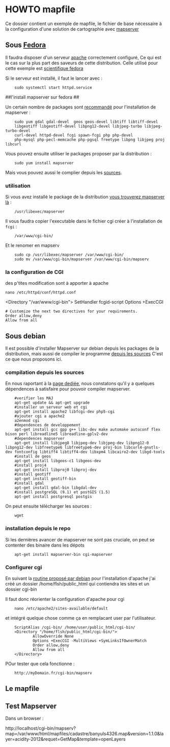 HOWTO mapfile
=============

Ce dossier contient un exemple de mapfile, le fichier de base nécessaire à la configuration
d'une solution de cartographie avec [mapserver](http://mapserver.org/fr/)

## Sous [Fedora](http://www.fedora-fr.org/) ##

Il faudra disposer d'un serveur [apache](http://httpd.apache.org/) correctement configuré,
Ce qui est le cas sur la plus part des saveurs de cette distribution. Celle utilisé pour
cette exemple est [scientifique fedora](https://spins.fedoraproject.org/fr/scientific-kde/)

Si le serveur est installé, il faut le lancer avec :

        sudo systemctl start httpd.service

<!-- Je ne suis pas sur qu'il y en ait besoin
##les mode
getenforce
setenforce Permissive -->

##l'install mapserver sur fedora ##

Un certain nombre de packages sont [recommandé](http://mapserver.org/fr/installation/unix.html)
pour l'installation de mapserver :

        sudo yum gdal gdal-devel  geos geos-devel libtiff libtiff-devel
        libgeotiff libgeotiff-devel libpng12-devel libjpeg-turbo libjpeg-turbo-devel
        curl-devel httpd-devel fcgi spawn-fcgi php php-devel
        php-mysql php-pecl-memcache php-pgsql freetype libpng libjpeg proj libcurl

Vous pouvez ensuite utiliser le packages proposer par la distribution  :

        sudo yum install mapserver

Mais vous pouvez aussi le complier depuis les [sources](http://mapserver.org/fr/download.html).

### utilisation ###

Si vous avez installé le package de la distribution [vous trouverez mapserver là](http://lists.osgeo.org/pipermail/mapserver-users/2014-July/076712.html) :

        /usr/libexec/mapserver

Il vous faudra copier l'executable dans le fichier cgi créer à l'installation de `fcgi` :

        /var/www/cgi-bin/

Et le renomer en mapserv

        sudo cp /usr/libexec/mapserver /var/www/cgi-bin/
        sudo mv /var/www/cgi-bin/mapserver /var/www/cgi-bin/mapserv

###  la configuration de CGI ###
des p'tites modification sont à apporter à apache

`nano /etc/httpd/conf/httpd.conf`

  <Directory "/var/www/cgi-bin">
    SetHandler fcgid-script
    Options +ExecCGI

    # Customize the next two directives for your requirements.
    Order allow,deny
    Allow from all
  </Directory>

## Sous debian ##

Il est possible d'installer Mapserver sur debian depuis les packages de la distribution,
mais aussi de compiler le programme [depuis les sources](http://mapserver.org/fr/installation/unix.html)
C'est ce que nous proposons ici.

### compilation depuis les sources ###
En nous raportant à la [page dediée](http://mapserver.org/fr/installation/unix.html#compiling),
 nous constatons qu'il y a quelques dépendences à satisfaire pour pouvoir compiler mapserver.

        #verifier les MAJ
        apt-get update && apt-get upgrade
        #installer un serveur web et cgi
        apt-get install apache2 libfcgi-dev php5-cgi
        #ajouter cgi a apache2
        a2enmod cgi
        #dependences de developpement
        apt-get install gcc gpp g++ libc-dev make automake autoconf flex bison perl libreadline5 libreadline-gplv2-dev
        #dependences mapserver
        apt-get install libjpeg8 libjpeg-dev libjpeg-dev libpng12-0 libpng12-dev libfreetype6 libfreetype6-dev proj-bin libcurl4-gnutls-dev fontconfig libtiff4 libtiff4-dev libxpm4 libcairo2-dev libgd-tools
        #install de geos
        apt-get install libgeos-c1 libgeos-dev
        #install proj4
        apt-get install libproj0 libproj-dev
        #install geotiff
        apt-get install geotiff-bin
        #install gdal
        apt-get install gdal-bin libgdal-dev
        #install postgreSQL (9.1) et postGIS (1.5)
        apt-get install postgresql postgis

On peut ensuite télécharger les sources :

        wget

### installation depuis le repo ###

Si les dernières avancer de mapserver ne sont pas cruciale, on peut se contenter des
binaire dans les dépots

        apt-get install mapserver-bin cgi-mapserver

### Configurer cgi ###

En suivant la [routine proposé par debian](https://wiki.debian.org/fr/Lamp)
 pour l'installation d'apache j'ai créé un dossier /home/flsh/public_html qui
 contiendra les sites et un dossier cgi-bin

Il faut donc réorienter la configuration d'apache pour cgi 

        nano /etc/apache2/sites-available/default

et intégré quelque chose comme ça en remplacant user par l'utilisateur.

        ScriptAlias /cgi-bin/ /home/user/public_html/cgi-bin/
        <Directory "/home/flsh/public_html/cgi-bin/">
                AllowOverride None
                Options +ExecCGI -MultiViews +SymLinksIfOwnerMatch
                Order allow,deny
                Allow from all
        </Directory>

POur tester que cela fonctionne :

        http://myDomain.fr/cgi-bin/mapserv

## Le mapfile ##

## Test Mapserver ##
Dans un browser :

http://localhost/cgi-bin/mapserv?map=/var/www/html/mapfiles/cadastre/banyuls4326.map&version=1.1.0&layer=acidity-2012&requet=GetMap&template=openLayers
